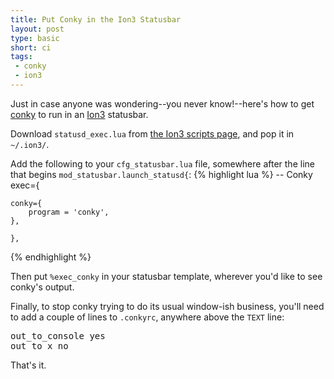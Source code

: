 ```yaml
---
title: Put Conky in the Ion3 Statusbar
layout: post
type: basic
short: ci
tags:
 - conky
 - ion3
---
```

Just in case anyone was wondering--you never know!--here's how to get [conky](http://conky.sourceforge.net/) to run in an [Ion3](http://modeemi.fi/~tuomov/ion/) statusbar.

Download `statusd_exec.lua` from [the Ion3 scripts page](http://modeemi.fi/~tuomov/repos/ion-scripts-3/#statusbar), and pop it in `~/.ion3/`.

Add the following to your `cfg_statusbar.lua` file, somewhere after the line that begins `mod_statusbar.launch_statusd{`:
{% highlight lua %}
-- Conky    
    exec={

    conky={
        program = 'conky',
    },
    
    },
{% endhighlight %}

Then put `%exec_conky` in your statusbar template, wherever you'd like to see conky's output.

Finally, to stop conky trying to do its usual window-ish business, you'll need to add a couple of lines to `.conkyrc`, anywhere above the `TEXT` line:
<pre lang="conky">out_to_console yes
out_to_x no</pre>
That's it.
